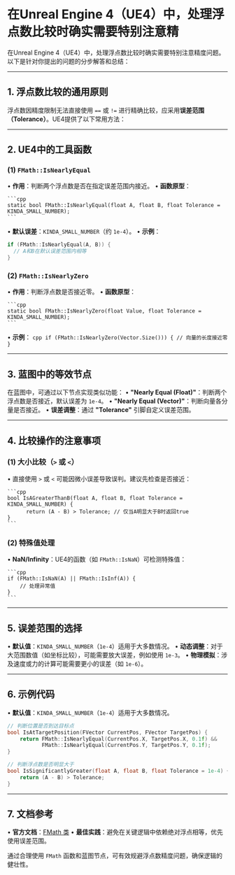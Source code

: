 # 在Unreal Engine 4（UE4）中，处理浮点数比较时确实需要特别注意精

在Unreal Engine 4（UE4）中，处理浮点数比较时确实需要特别注意精度问题。以下是针对你提出的问题的分步解答和总结：

---

## **1. 浮点数比较的通用原则**

浮点数因精度限制无法直接使用 `==` 或 `!=` 进行精确比较，应采用**误差范围（Tolerance）**。UE4提供了以下常用方法：

---

## **2. UE4中的工具函数**

### **(1) `FMath::IsNearlyEqual`**

  • **作用**：判断两个浮点数是否在指定误差范围内接近。
  • **函数原型**：

    ```cpp
    static bool FMath::IsNearlyEqual(float A, float B, float Tolerance = KINDA_SMALL_NUMBER);
    ```
  • **默认误差**：`KINDA_SMALL_NUMBER`（约 `1e-4`）。
  • **示例**：

```cpp
if (FMath::IsNearlyEqual(A, B)) {
  // A和B在默认误差范围内相等
}
```

### **(2) `FMath::IsNearlyZero`**

  • **作用**：判断浮点数是否接近零。
  • **函数原型**：

    ```cpp
    static bool FMath::IsNearlyZero(float Value, float Tolerance = KINDA_SMALL_NUMBER);
    ```
  • **示例**：
    ```cpp
    if (FMath::IsNearlyZero(Vector.Size())) {
        // 向量的长度接近零
    }
    ```

---

## **3. 蓝图中的等效节点**

在蓝图中，可通过以下节点实现类似功能：
• **"Nearly Equal (Float)"**：判断两个浮点数是否接近，默认误差为 `1e-4`。
• **"Nearly Equal (Vector)"**：判断向量各分量是否接近。
• **误差调整**：通过 **"Tolerance"** 引脚自定义误差范围。

---

## **4. 比较操作的注意事项**

### **(1) 大小比较（`>` 或 `<`）**

  • 直接使用 `>` 或 `<` 可能因微小误差导致误判。建议先检查是否接近：

    ```cpp
    bool IsAGreaterThanB(float A, float B, float Tolerance = KINDA_SMALL_NUMBER) {
          return (A - B) > Tolerance; // 仅当A明显大于B时返回true
    }
    ```

### **(2) 特殊值处理**

  • **NaN/Infinity**：UE4的函数（如 `FMath::IsNaN`）可检测特殊值：

    ```cpp
    if (FMath::IsNaN(A) || FMath::IsInf(A)) {
        // 处理异常值
    }
    ```

---

## **5. 误差范围的选择**

• **默认值**：`KINDA_SMALL_NUMBER`（`1e-4`）适用于大多数情况。
• **动态调整**：对于大范围数值（如坐标比较），可能需要放大误差，例如使用 `1e-3`。
• **物理模拟**：涉及速度或力的计算可能需要更小的误差（如 `1e-6`）。

---

## **6. 示例代码**

• **默认值**：`KINDA_SMALL_NUMBER`（`1e-4`）适用于大多数情况。

```cpp
// 判断位置是否到达目标点
bool IsAtTargetPosition(FVector CurrentPos, FVector TargetPos) {
    return FMath::IsNearlyEqual(CurrentPos.X, TargetPos.X, 0.1f) &&
           FMath::IsNearlyEqual(CurrentPos.Y, TargetPos.Y, 0.1f);
}

// 判断浮点数是否明显大于
bool IsSignificantlyGreater(float A, float B, float Tolerance = 1e-4) {
    return (A - B) > Tolerance;
}
```

---

## **7. 文档参考**

• **官方文档**：[FMath 类](https://docs.unrealengine.com/5.0/en-US/API/Runtime/Core/Math/FMath/)
• **最佳实践**：避免在关键逻辑中依赖绝对浮点相等，优先使用误差范围。

通过合理使用 `FMath` 函数和蓝图节点，可有效规避浮点数精度问题，确保逻辑的健壮性。
